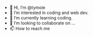 - 👋 Hi, I’m @tymoie
- 👀 I’m interested in coding and web dev.
- 🌱 I’m currently learning coding.
- 💞️ I’m looking to collaborate on ...
- 📫 How to reach me 

<!---
tymoie/tymoie is a ✨ special ✨ repository because its `README.md` (this file) appears on your GitHub profile.
You can click the Preview link to take a look at your changes.
--->
